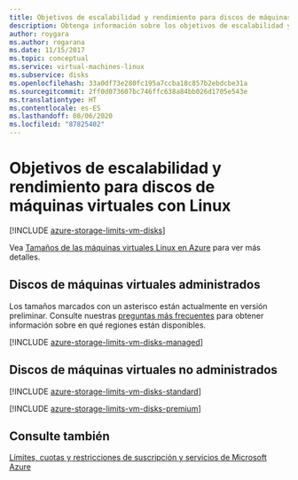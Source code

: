 ```yaml
---
title: Objetivos de escalabilidad y rendimiento para discos de máquinas virtuales con Linux
description: Obtenga información sobre los objetivos de escalabilidad y rendimiento para los discos de máquina virtual conectados a máquinas virtuales que ejecutan Linux.
author: roygara
ms.author: rogarana
ms.date: 11/15/2017
ms.topic: conceptual
ms.service: virtual-machines-linux
ms.subservice: disks
ms.openlocfilehash: 33a0df73e280fc195a7ccba18c857b2ebdcbe31a
ms.sourcegitcommit: 2ff0d073607bc746ffc638a84bb026d1705e543e
ms.translationtype: HT
ms.contentlocale: es-ES
ms.lasthandoff: 08/06/2020
ms.locfileid: "87825402"
---
```

# <a name="scalability-and-performance-targets-for-vm-disks-on-linux"></a>Objetivos de escalabilidad y rendimiento para discos de máquinas virtuales con Linux

[!INCLUDE [azure-storage-limits-vm-disks](../../../includes/azure-storage-limits-vm-disks.md)]

Vea [Tamaños de las máquinas virtuales Linux en Azure](../sizes.md?toc=%2fazure%2fvirtual-machines%2flinux%2ftoc.json) para ver más detalles.

## <a name="managed-virtual-machine-disks"></a>Discos de máquinas virtuales administrados

Los tamaños marcados con un asterisco están actualmente en versión preliminar. Consulte nuestras [preguntas más frecuentes](faq-for-disks.md#new-disk-sizes-managed-and-unmanaged) para obtener información sobre en qué regiones están disponibles.

[!INCLUDE [azure-storage-limits-vm-disks-managed](../../../includes/azure-storage-limits-vm-disks-managed.md)]

## <a name="unmanaged-virtual-machine-disks"></a>Discos de máquinas virtuales no administrados
[!INCLUDE [azure-storage-limits-vm-disks-standard](../../../includes/azure-storage-limits-vm-disks-standard.md)]

[!INCLUDE [azure-storage-limits-vm-disks-premium](../../../includes/azure-storage-limits-vm-disks-premium.md)]

## <a name="see-also"></a>Consulte también

[Límites, cuotas y restricciones de suscripción y servicios de Microsoft Azure](../../azure-resource-manager/management/azure-subscription-service-limits.md)